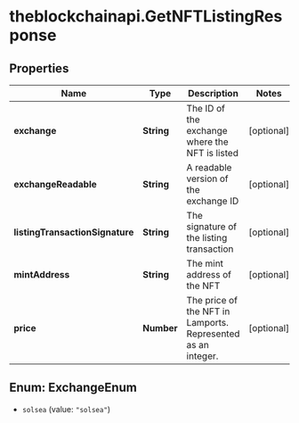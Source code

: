 # theblockchainapi.GetNFTListingResponse

## Properties

Name | Type | Description | Notes
------------ | ------------- | ------------- | -------------
**exchange** | **String** | The ID of the exchange where the NFT is listed  | [optional] 
**exchangeReadable** | **String** | A readable version of the exchange ID  | [optional] 
**listingTransactionSignature** | **String** | The signature of the listing transaction  | [optional] 
**mintAddress** | **String** | The mint address of the NFT  | [optional] 
**price** | **Number** | The price of the NFT in Lamports. Represented as an integer. | [optional] 



## Enum: ExchangeEnum


* `solsea` (value: `"solsea"`)




